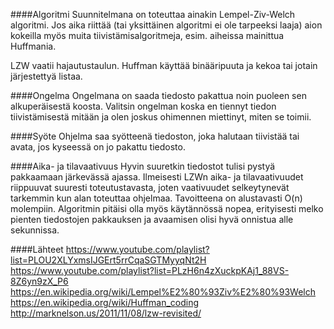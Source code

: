 ####Algoritmi
Suunnitelmana on toteuttaa ainakin Lempel-Ziv-Welch algoritmi. Jos aika riittää (tai yksittäinen algoritmi ei ole tarpeeksi laaja) aion kokeilla myös muita tiivistämisalgoritmeja, esim. aiheissa mainittua Huffmania.

LZW vaatii hajautustaulun. Huffman käyttää binääripuuta ja kekoa tai jotain järjestettyä listaa.

####Ongelma
Ongelmana on saada tiedosto pakattua noin puoleen sen alkuperäisestä koosta. Valitsin ongelman koska en tiennyt tiedon tiivistämisestä mitään ja olen joskus ohimennen miettinyt, miten se toimii.

####Syöte
Ohjelma saa syötteenä tiedoston, joka halutaan tiivistää tai avata, jos kyseessä on jo pakattu tiedosto.

####Aika- ja tilavaativuus
Hyvin suuretkin tiedostot tulisi pystyä pakkaamaan järkevässä ajassa. Ilmeisesti LZWn aika- ja tilavaativuudet riippuuvat suuresti toteutustavasta, joten vaativuudet selkeytynevät tarkemmin kun alan toteuttaa ohjelmaa. Tavoitteena on alustavasti O(n) molempiin. Algoritmin pitäisi olla myös käytännössä nopea, erityisesti melko pienten tiedostojen pakkauksen ja avaamisen olisi hyvä onnistua alle sekunnissa.

####Lähteet
https://www.youtube.com/playlist?list=PLOU2XLYxmsIJGErt5rrCqaSGTMyyqNt2H
https://www.youtube.com/playlist?list=PLzH6n4zXuckpKAj1_88VS-8Z6yn9zX_P6
https://en.wikipedia.org/wiki/Lempel%E2%80%93Ziv%E2%80%93Welch
https://en.wikipedia.org/wiki/Huffman_coding
http://marknelson.us/2011/11/08/lzw-revisited/